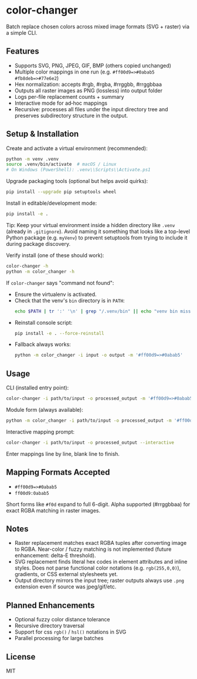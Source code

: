 # color-changer

Batch replace chosen colors across mixed image formats (SVG + raster) via a simple CLI.

## Features
- Supports SVG, PNG, JPEG, GIF, BMP (others copied unchanged)
- Multiple color mappings in one run (e.g. `#ff00d9=>#0abab5 #fb8deb=>#77e6e2`)
- Hex normalization: accepts #rgb, #rgba, #rrggbb, #rrggbbaa
- Outputs all raster images as PNG (lossless) into output folder
- Logs per-file replacement counts + summary
- Interactive mode for ad‑hoc mappings
- Recursive: processes all files under the input directory tree and preserves subdirectory structure in the output.

## Setup & Installation

Create and activate a virtual environment (recommended):
```bash
python -m venv .venv
source .venv/bin/activate  # macOS / Linux
# On Windows (PowerShell): .venv\\Scripts\\Activate.ps1
```

Upgrade packaging tools (optional but helps avoid quirks):
```bash
pip install --upgrade pip setuptools wheel
```

Install in editable/development mode:
```bash
pip install -e .
```

Tip: Keep your virtual environment inside a hidden directory like `.venv` (already in `.gitignore`). Avoid naming it something that looks like a top-level Python package (e.g. `myVenv`) to prevent setuptools from trying to include it during package discovery.

Verify install (one of these should work):
```bash
color-changer -h
python -m color_changer -h
```

If `color-changer` says "command not found":
- Ensure the virtualenv is activated.
- Check that the venv's `bin` directory is in `PATH`:
	```bash
	echo $PATH | tr ':' '\n' | grep "/.venv/bin" || echo "venv bin missing from PATH"
	```
- Reinstall console script:
	```bash
	pip install -e . --force-reinstall
	```
- Fallback always works:
	```bash
	python -m color_changer -i input -o output -m '#ff00d9=>#0abab5'
	```

## Usage
CLI (installed entry point):
```bash
color-changer -i path/to/input -o processed_output -m '#ff00d9=>#0abab5' '#fb8deb=>#77e6e2'
```
Module form (always available):
```bash
python -m color_changer -i path/to/input -o processed_output -m '#ff00d9=>#0abab5' '#fb8deb=>#77e6e2'
```
Interactive mapping prompt:
```bash
color-changer -i path/to/input -o processed_output --interactive
```
Enter mappings line by line, blank line to finish.

## Mapping Formats Accepted
- `#ff00d9=>#0abab5`
- `ff00d9:0abab5`

Short forms like `#f0d` expand to full 6-digit. Alpha supported (#rrggbbaa) for exact RGBA matching in raster images.

## Notes
- Raster replacement matches exact RGBA tuples after converting image to RGBA. Near-color / fuzzy matching is not implemented (future enhancement: delta-E threshold).
- SVG replacement finds literal hex codes in element attributes and inline styles. Does not parse functional color notations (e.g. `rgb(255,0,0)`), gradients, or CSS external stylesheets yet.
- Output directory mirrors the input tree; raster outputs always use `.png` extension even if source was jpeg/gif/etc.

## Planned Enhancements
- Optional fuzzy color distance tolerance
- Recursive directory traversal
- Support for css `rgb()` / `hsl()` notations in SVG
- Parallel processing for large batches

## License
MIT
